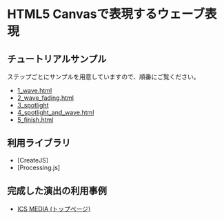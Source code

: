 # HTML5 Canvasで表現するウェーブ表現

## チュートリアルサンプル

ステップごとにサンプルを用意していますので、順番にご覧ください。

- [1_wave.html](1_wave.html)
- [2_wave_fading.html](2_wave_fading.html)
- [3_spotlight](3_spotlight)
- [4_spotlight_and_wave.html](4_spotlight_and_wave.html)
- [5_finish.html](5_finish.html)

## 利用ライブラリ

- [CreateJS]
- [Processing.js]

## 完成した演出の利用事例

- [ICS MEDIA (トップページ)](https://ics.media/)